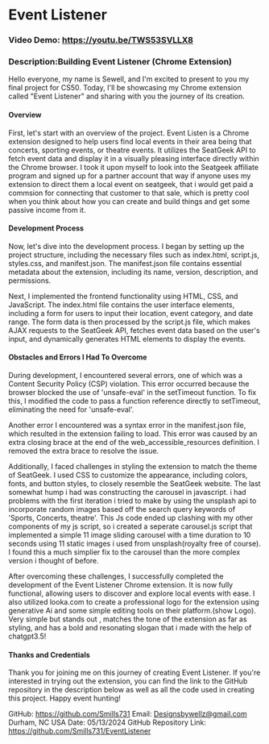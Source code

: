 # Event Listener
### Video Demo:  <https://youtu.be/TWS53SVLLX8>
### Description:Building Event Listener (Chrome Extension)

Hello everyone, my name is Sewell, and I'm excited to present to you my final project for CS50. Today, I'll be showcasing my Chrome extension called "Event Listener" and sharing with you the journey of its creation.

#### Overview

First, let's start with an overview of the project. Event Listen is a Chrome extension designed to help users find local events in their area being that concerts, sporting events, or theatre events. It utilizes the SeatGeek API to fetch event data and display it in a visually pleasing interface directly within the Chrome browser. I took it upon myself to look into the Seatgeek affiliate program and signed up for a partner account that way if anyone uses my extension to direct them a local event on seatgeek, that i would get paid a commsion for connecting that customer to that sale, which is pretty cool when you think about how you can create and build things and get some passive income from it.

#### Development Process

Now, let's dive into the development process. I began by setting up the project structure, including the necessary files such as index.html, script.js, styles.css, and manifest.json. The manifest.json file contains essential metadata about the extension, including its name, version, description, and permissions.

Next, I implemented the frontend functionality using HTML, CSS, and JavaScript. The index.html file contains the user interface elements, including a form for users to input their location, event category, and date range. The form data is then processed by the script.js file, which makes AJAX requests to the SeatGeek API, fetches event data based on the user's input, and dynamically generates HTML elements to display the events.

#### Obstacles and Errors I Had To Overcome

During development, I encountered several errors, one of which was a Content Security Policy (CSP) violation. This error occurred because the browser blocked the use of 'unsafe-eval' in the setTimeout function. To fix this, I modified the code to pass a function reference directly to setTimeout, eliminating the need for 'unsafe-eval'.

Another error I encountered was a syntax error in the manifest.json file, which resulted in the extension failing to load. This error was caused by an extra closing brace at the end of the web_accessible_resources definition. I removed the extra brace to resolve the issue.

Additionally, I faced challenges in styling the extension to match the theme of SeatGeek. I used CSS to customize the appearance, including colors, fonts, and button styles, to closely resemble the SeatGeek website.
The last somewhat hump i had was constructing the carousel in javascript. i had problems with the first iteration i tried to make by using the unsplash api to incorporate random images based off the search query keywords of 'Sports, Concerts, theatre'. This Js code ended up clashing with my other components of my js script, so i created a seperate carousel.js script that implemented a simple 11 image sliding carousel with a time duration to 10 seconds using 11 static images i used from unsplash(royalty free of course). I found this a much simplier fix to the carousel than the more complex version i thought of before.

After overcoming these challenges, I successfully completed the development of the Event Listener Chrome extension. It is now fully functional, allowing users to discover and explore local events with ease. I also utilized looka.com to create a professional logo for the extension using generative Ai and some simple editing tools on their platform.(show Logo). Very simple but stands out , matches the tone of the extension as far as styling, and has a bold and resonating slogan that i made with the help of chatgpt3.5!

#### Thanks and Credentials

Thank you for joining me on this journey of creating Event Listener. If you're interested in trying out the extension, you can find the link to the GitHub repository in the description below as well as all the code used in creating this project. Happy event hunting!

GitHub: https://github.com/Smills731
Email: Designsbywellz@gmail.com
Durham, NC USA
Date: 05/13/2024
GitHub Repository Link: https://github.com/Smills731/EventListener

